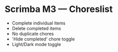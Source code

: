 # Scrimba M3 — Choreslist
- Complete individual items
- Delete completed items
- No duplicate chores
- 'Hide completed' chore toggle
- Light/Dark mode toggle
